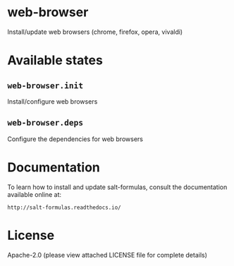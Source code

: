 web-browser
======================

Install/update web browsers (chrome, firefox, opera, vivaldi)

Available states
================

``web-browser.init``
--------------------
Install/configure web browsers

``web-browser.deps``
--------------------
Configure the dependencies for web browsers

Documentation
======================

To learn how to install and update salt-formulas, consult the documentation
available online at:

    http://salt-formulas.readthedocs.io/

License
======================
Apache-2.0 (please view attached LICENSE file for complete details)
